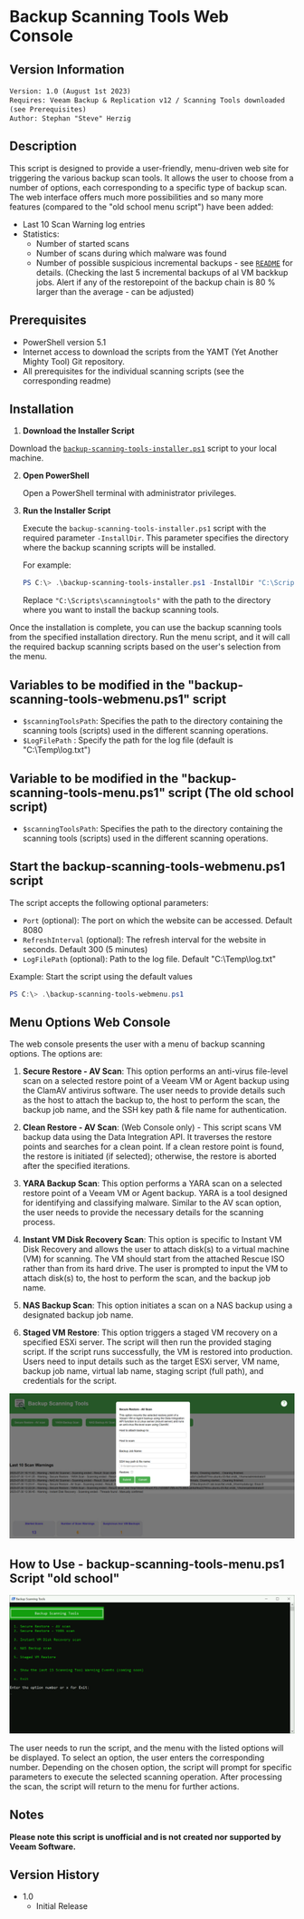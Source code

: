 # Backup Scanning Tools Web Console

## Version Information
~~~~
Version: 1.0 (August 1st 2023)
Requires: Veeam Backup & Replication v12 / Scanning Tools downloaded (see Prerequisites)
Author: Stephan "Steve" Herzig
~~~~

## Description
This script is designed to provide a user-friendly, menu-driven web site for triggering the various backup scan tools. It allows the user to choose from a number of options, each corresponding to a specific type of backup scan. The web interface offers much more possibilities and so many more features (compared to the "old school menu script") have been added:

- Last 10 Scan Warning log entries
- Statistics:
	- Number of started scans
	- Number of scans during which malware was found
	- Number of possible suspicious incremental backups - see [`README`](https://github.com/yetanothermightytool/powershell/blob/master/vbr/vbr-job-scanner/README.md) for details.
          (Checking the last 5 incremental backups of al VM backkup jobs. Alert if any of the restorepoint of the backup chain is 80 % larger than the average - can be adjusted)

## Prerequisites
- PowerShell version 5.1
- Internet access to download the scripts from the YAMT (Yet Another Mighty Tool) Git repository.
- All prerequisites for the individual scanning scripts (see the corresponding readme)

## Installation 
1. **Download the Installer Script**

Download the [`backup-scanning-tools-installer.ps1`](https://github.com/yetanothermightytool/powershell/blob/master/vbr/backup-scanning-tools/backup-scanning-tools-installer.ps1) script to your local machine.

2. **Open PowerShell**

   Open a PowerShell terminal with administrator privileges.

3. **Run the Installer Script**

   Execute the `backup-scanning-tools-installer.ps1` script with the required parameter `-InstallDir`. This parameter specifies the directory where the backup scanning scripts will be installed.

   For example:
   ```powershell
   PS C:\> .\backup-scanning-tools-installer.ps1 -InstallDir "C:\Scripts\scanningtools"
   ```

   Replace `"C:\Scripts\scanningtools"` with the path to the directory where you want to install the backup scanning tools.

Once the installation is complete, you can use the backup scanning tools from the specified installation directory. Run the menu script, and it will call the required backup scanning scripts based on the user's selection from the menu.

## Variables to be modified in the "backup-scanning-tools-webmenu.ps1" script
- `$scanningToolsPath`: Specifies the path to the directory containing the scanning tools (scripts) used in the different scanning operations.
- `$LogFilePath`      : Specify the path for the log file (default is "C:\Temp\log.txt")

## Variable to be modified in the "backup-scanning-tools-menu.ps1" script (The old school script)
- `$scanningToolsPath`: Specifies the path to the directory containing the scanning tools (scripts) used in the different scanning operations.

## Start the backup-scanning-tools-webmenu.ps1 script
The script accepts the following optional parameters:

- `Port`                  (optional): The port on which the website can be accessed. Default 8080
- `RefreshInterval`       (optional): The refresh interval for the website in seconds. Default 300 (5 minutes)
- `LogFilePath`           (optional): Path to the log file. Default "C:\Temp\log.txt"

Example:
Start the script using the default values

   ```powershell
   PS C:\> .\backup-scanning-tools-webmenu.ps1
   ```

## Menu Options Web Console
The web console presents the user with a menu of backup scanning options. The options are:

1. **Secure Restore - AV Scan**: This option performs an anti-virus file-level scan on a selected restore point of a Veeam VM or Agent backup using the ClamAV antivirus software. The user needs to provide details such as the host to attach the backup to, the host to perform the scan, the backup job name, and the SSH key path & file name for authentication.

2. **Clean Restore - AV Scan**: (Web Console only) - This script scans VM backup data using the Data Integration API. It traverses the restore points and searches for a clean point. If a clean restore point is found, the restore is initiated (if selected); otherwise, the restore is aborted after the specified iterations.

3. **YARA  Backup Scan**: This option performs a YARA scan on a selected restore point of a Veeam VM or Agent backup. YARA is a tool designed for identifying and classifying malware. Similar to the AV scan option, the user needs to provide the necessary details for the scanning process.

4. **Instant VM Disk Recovery Scan**: This option is specific to Instant VM Disk Recovery and allows the user to attach disk(s) to a virtual machine (VM) for scanning. The VM should start from the attached Rescue ISO rather than from its hard drive. The user is prompted to input the VM to attach disk(s) to, the host to perform the scan, and the backup job name.

5. **NAS Backup Scan**: This option initiates a scan on a NAS backup using a designated backup job name.

6. **Staged VM Restore**: This option triggers a staged VM recovery on a specified ESXi server. The script will then run the provided staging script. If the script runs successfully, the VM is restored into production. Users need to input details such as the target ESXi server, VM name, backup job name, virtual lab name, staging script (full path), and credentials for the script.

![alt text](https://github.com/yetanothermightytool/powershell/blob/master/vbr/backup-scanning-tools/pictures/backup-scanning-tools-webconsole.png)


## How to Use - backup-scanning-tools-menu.ps1 Script "old school"
![alt text](https://github.com/yetanothermightytool/powershell/blob/master/vbr/backup-scanning-tools/pictures/menu-selection.png)

The user needs to run the script, and the menu with the listed options will be displayed. To select an option, the user enters the corresponding number. Depending on the chosen option, the script will prompt for specific parameters to execute the selected scanning operation. After processing the scan, the script will return to the menu for further actions.

## Notes

**Please note this script is unofficial and is not created nor supported by Veeam Software.**

## Version History
* 1.0
    * Initial Release
